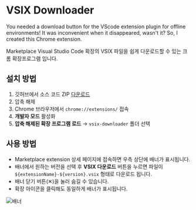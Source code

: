 # VSIX Downloader

You needed a download button for the VScode extension plugin for offline environments! It was inconvenient when it disappeared, wasn't it? So, I created this Chrome extension.

Marketplace Visual Studio Code 확장의 VSIX 파일을 쉽게 다운로드할 수 있는 크롬 확장프로그램 입니다.

## 설치 방법

1. 깃허브에서 소스 코드 ZIP [다운로드](https://github.com/Pang-Ho/vsix-downloader/releases/download/1.0.0/vsix-downloader.zip)
2. 압축 해제
3. Chrome 브라우저에서 `chrome://extensions/` 접속
4. **개발자 모드** 활성화
5. **압축 해제된 확장 프로그램 로드** → `vsix-downloader` 폴더 선택

## 사용 방법

- Marketplace extension 상세 페이지에 접속하면 우측 상단에 배너가 표시됩니다.
- 배너에서 원하는 버전을 선택 후 **VSIX 다운로드** 버튼을 누르면 파일이 `${extensionName}-${version}.vsix` 형태로 다운로드 됩니다.
- 배너 닫기 버튼(✕)을 눌러 숨길 수 있습니다.
- 확장 아이콘을 클릭해도 동일하게 배너가 표시됩니다.

![배너](https://github.com/user-attachments/assets/5d46c6b8-60ac-4bfc-b22f-d2ff7fda0f15)

